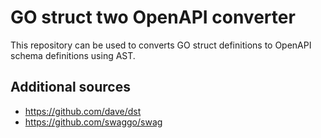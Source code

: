 # GO struct two OpenAPI converter 

This repository can be used to converts GO struct definitions to OpenAPI schema definitions using AST.


## Additional sources
- https://github.com/dave/dst
- https://github.com/swaggo/swag